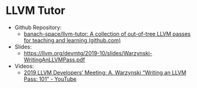 
# LLVM Tutor 
- Github Repository: 
    - [banach-space/llvm-tutor: A collection of out-of-tree LLVM passes for teaching and learning (github.com)](https://github.com/banach-space/llvm-tutor)
- Slides: 
    - https://llvm.org/devmtg/2019-10/slides/Warzynski-WritingAnLLVMPass.pdf
- Videos: 
    - [2019 LLVM Developers’ Meeting: A. Warzynski “Writing an LLVM Pass: 101” - YouTube](https://www.youtube.com/watch?v=ar7cJl2aBuU)


